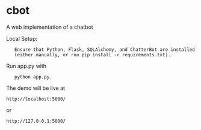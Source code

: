 # cbot
A web implementation of a chatbot

Local Setup:
                  
                  
       Ensure that Python, Flask, SQLAlchemy, and ChatterBot are installed
       (either manually, or run pip install -r requirements.txt).
                            
Run app.py with 
       
       python app.py.
       
The demo will be live at 
       
    http://localhost:5000/ 
       
or       
    
    http://127.0.0.1:5000/
       

       
       
